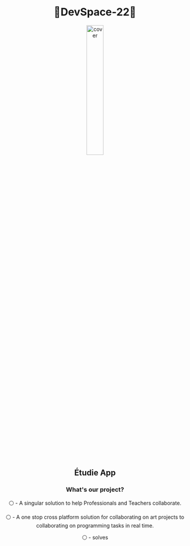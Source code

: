 <h1 align="center">💫DevSpace-22💫</h1>
<div align="center">
<img width="30%" src="https://media.discordapp.net/attachments/964219837314400327/964316361063039026/unknown-modified_4.png" alt="cover" />
<h2 align="center">Étudie App</h2>
</div>

<h3 align="center">What's our project?</h3>
<div align="center">

  ⚪️ - A singular solution to help Professionals and Teachers collaborate.
  
  ⚪️ - A one stop cross platform solution for collaborating on art projects to collaborating on programming tasks in real time.
  
  ⚪️ - solves 
  

</div>
